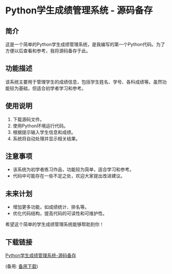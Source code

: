 # Python学生成绩管理系统 - 源码备存

## 简介

这是一个简单的Python学生成绩管理系统，是我编写的第一个Python代码。为了方便以后查看和参考，我将源码备存于此。

## 功能描述

该系统主要用于管理学生的成绩信息，包括学生姓名、学号、各科成绩等。虽然功能较为基础，但适合初学者学习和参考。

## 使用说明

1. 下载源码文件。
2. 使用Python环境运行代码。
3. 根据提示输入学生信息和成绩。
4. 系统将自动处理并显示相关结果。

## 注意事项

- 该系统为初学者练习作品，功能较为简单，适合学习和参考。
- 代码中可能存在一些不足之处，欢迎大家提出改进建议。

## 未来计划

- 增加更多功能，如成绩统计、排名等。
- 优化代码结构，提高代码的可读性和可维护性。

希望这个简单的学生成绩管理系统能够帮助到你！

## 下载链接
[Python学生成绩管理系统-源码备存](https://pan.quark.cn/s/0d2f8362dfdf) 

(备用: [备用下载](https://pan.baidu.com/s/1ayfYa-UZNZ112vk4aVgxYg?pwd=1234))
